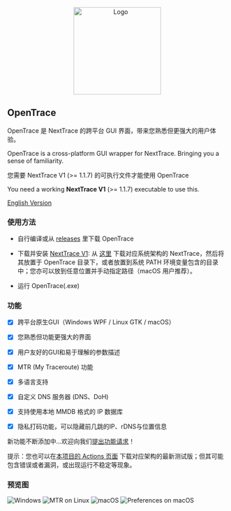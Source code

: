 <div align="center">

<img src="https://github.com/nxtrace/Ntrace-core/raw/main/asset/logo.png" height="200px" alt="Logo"/>

</div>

## OpenTrace

OpenTrace 是 NextTrace 的跨平台 GUI 界面，带来您熟悉但更强大的用户体验。

OpenTrace is a cross-platform GUI wrapper for NextTrace. Bringing you a sense of familiarity.

您需要 NextTrace V1 (>= 1.1.7) 的可执行文件才能使用 OpenTrace

You need a working **NextTrace V1** (>= 1.1.7) executable to use this.

[English Version](readme_en.md)

### 使用方法

- 自行编译或从 [releases](https://github.com/Archeb/opentrace/releases) 里下载 OpenTrace

- 下载并安装 [NextTrace V1](https://github.com/nxtrace/Ntrace-V1/releases): 从 [这里](https://github.com/nxtrace/Ntrace-V1/releases) 下载对应系统架构的 NextTrace，然后将其放置于 OpenTrace 目录下，或者放置到系统 PATH 环境变量包含的目录中；您亦可以放到任意位置并手动指定路径（macOS 用户推荐）。

- 运行 OpenTrace(.exe)

### 功能

- [x] 跨平台原生GUI（Windows WPF / Linux GTK / macOS）

- [x] 您熟悉但功能更强大的界面

- [x] 用户友好的GUI和易于理解的参数描述

- [x] MTR (My Traceroute) 功能

- [x] 多语言支持

- [x] 自定义 DNS 服务器 (DNS、DoH)

- [x] 支持使用本地 MMDB 格式的 IP 数据库

- [x] 隐私打码功能，可以隐藏前几跳的IP、rDNS与位置信息

新功能不断添加中...欢迎向我们[提出功能请求](https://github.com/Archeb/opentrace/issues/new/choose)！

提示：您也可以在[本项目的 Actions 页面](https://github.com/Archeb/opentrace/actions) 下载对应架构的最新测试版；但其可能包含错误或者漏洞，或出现运行不稳定等现象。

### 预览图

![Windows](https://github.com/Archeb/opentrace/assets/11910831/510b61a2-712e-4d83-ae94-f396862e68df)
![MTR on Linux](https://i.imgur.com/MxSHIcU.png)
![macOS](https://i.imgur.com/brB08tl.png)
![Preferences on macOS](https://i.imgur.com/X0L6c6S.png)
